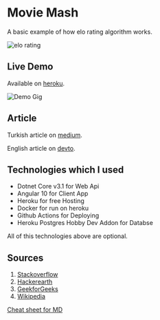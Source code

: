 # Movie Mash

A basic example of how elo rating algorithm works.

![elo rating][elo-rating]

## Live Demo

Available on [heroku](https://movie-mash.herokuapp.com).

![Demo Gig][Gif]

## Article 

Turkish article on [medium](https://medium.com/bursa-i-o/elo-derecelendirme-sistemi-2369ba4de47f).

English article on [devto](https://dev.to/bariscanyilmaz/elo-rating-system-1o2l).

## Technologies which I used

* Dotnet Core v3.1 for Web Api
* Angular 10 for Client App
* Heroku for free Hosting
* Docker for run on heroku
* Github Actions for Deploying
* Heroku Postgres Hobby Dev Addon for Databse 

All of this technologies above are optional. 

## Sources
1. [Stackoverflow][stackoverflow]
2. [Hackerearth][hackerearth]
3. [GeekforGeeks][geekforgeeks]
4. [Wikipedia][wikipedia]


[Cheat sheet for MD][chearsheetmd]


[elo-rating]:https://i.insider.com/4ca502827f8b9a125d130000?width=700&format=jpeg&auto=webp
[stackoverflow]:https://stackoverflow.com/questions/3848004/facemash-algorithm
[hackerearth]:https://www.hackerearth.com/blog/developers/elo-rating-system-common-link-facemash-chess
[geekforgeeks]:https://www.geeksforgeeks.org/elo-rating-algorithm/
[wikipedia]:https://en.wikipedia.org/wiki/Elo_rating_system
[chearsheetmd]:https://github.com/adam-p/markdown-here/wiki/Markdown-Cheatsheet
[Gif]:https://miro.medium.com/max/700/1*CnA2VBrkfyK5MGT7owj86A.gif
